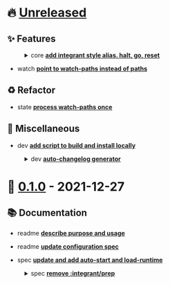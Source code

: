 # 🔥 [Unreleased](https://github.com/tami5/clj-dev)

## <!-- 0 -->✨ Features



<dl><dd><details><summary>core <b><a href="https://github.com/tami5/clj-dev/commit/d0c258c087938d82543272ce1d3bede8268983bc">add integrant style alias. halt, go, reset</a></b></summary><br /><sup>This should be easier for people coming using integrant and integrant-repl.</sup></details></dd></dl>




- watch <b><a href="https://github.com/tami5/clj-dev/commit/fa8935dbe1f7fbba4fb0ed4e289045d2ca0af2cf">point to watch-paths instead of paths</a></b>

## <!-- 2 -->♻️ Refactor



- state <b><a href="https://github.com/tami5/clj-dev/commit/16e8da7fc6c0efb3ca566c3aa88339a4d6ed1435">process watch-paths once</a></b>

## <!-- 6 -->👷 Miscellaneous



- dev <b><a href="https://github.com/tami5/clj-dev/commit/9cd6839a0cf589704ffc396cb8e90f492a513f90">add script to build and install locally</a></b>
<dl><dd><details><summary>dev <b><a href="https://github.com/tami5/clj-dev/commit/c7455feeed86986296ac8beb479c5f010217ee36">auto-changelog generator</a></b></summary><br /><sup>Now, what's missing is a github action to automatically do that 🙈</sup></details></dd></dl>



# 🎉 [0.1.0](https://github.com/tami5/clj-dev/tree/0.1.0) - 2021-12-27

## <!-- 4 -->📚 Documentation



- readme <b><a href="https://github.com/tami5/clj-dev/commit/601d035b3411fd2e22cd6e4de698b3c937e8eaf6">describe purpose and usage</a></b>
- readme <b><a href="https://github.com/tami5/clj-dev/commit/5aba38d19e282ca0192857b19eba55717f737560">update configuration spec</a></b>



- spec <b><a href="https://github.com/tami5/clj-dev/commit/7869cd70e0158475715999e47d1587f6667e7a3e">update and add auto-start and load-runtime</a></b>
<dl><dd><details><summary>spec <b><a href="https://github.com/tami5/clj-dev/commit/24fe286ea5b4c0b7491de23c100c14d60660cf3b">remove :integrant/prep</a></b></summary><br /><sup>The point of ig/set-prep function is to read configuration and not to
produce side effects.

Though, It might be important for custom integrant setup, which is out
of scope right now.</sup></details></dd></dl>



